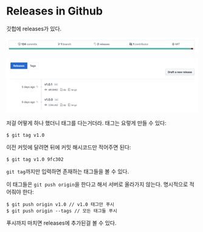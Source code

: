 # Releases in Github

깃헙에 releases가 있다.

![](./images/releases_in_github.png)

![](./images/releases_in_github2.png)

저걸 어떻게 하나 했더니 태그를 다는거더라.
태그는 요렇게 만들 수 있다:

```
$ git tag v1.0
```

이전 커밋에 달려면 뒤에 커밋 해시코드만 적어주면 된다:

```
$ git tag v1.0 9fc302
```

`git tag`까지만 입력하면 존재하는 태그들을 볼 수 있다.

이 태그들은 `git push origin`을 한다고 해서 서버로 올라가지 않는다. 명시적으로 적어줘야 한다:

```
$ git push origin v1.0 // v1.0 태그만 푸시
$ git push origin --tags // 모든 태그들 푸시
```

푸시까지 마치면 releases에 추가된걸 볼 수 있다.
